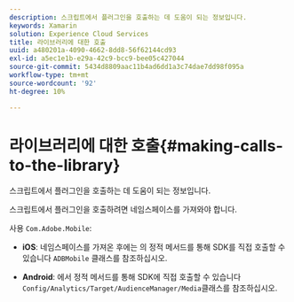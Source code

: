 ```yaml
---
description: 스크립트에서 플러그인을 호출하는 데 도움이 되는 정보입니다.
keywords: Xamarin
solution: Experience Cloud Services
title: 라이브러리에 대한 호출
uuid: a480201a-4090-4662-8dd8-56f62144cd93
exl-id: a5ec1e1b-e29a-42c9-bcc9-bee05c427044
source-git-commit: 5434d8809aac11b4ad6dd1a3c74dae7dd98f095a
workflow-type: tm+mt
source-wordcount: '92'
ht-degree: 10%

---
```


# 라이브러리에 대한 호출{#making-calls-to-the-library}

스크립트에서 플러그인을 호출하는 데 도움이 되는 정보입니다.

스크립트에서 플러그인을 호출하려면 네임스페이스를 가져와야 합니다.

사용 `Com.Adobe.Mobile`:

* **iOS**: 네임스페이스를 가져온 후에는 의 정적 메서드를 통해 SDK를 직접 호출할 수 있습니다 `ADBMobile` 클래스를 참조하십시오.

* **Android**: 에서 정적 메서드를 통해 SDK에 직접 호출할 수 있습니다 `Config/Analytics/Target/AudienceManager/Media`클래스를 참조하십시오.
